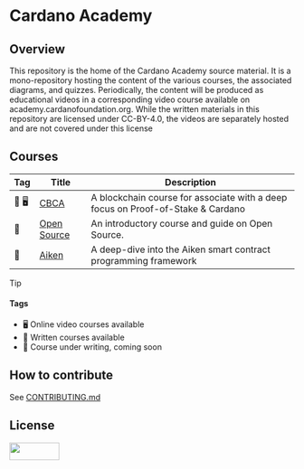 # Cardano Academy

## Overview

This repository is the home of the Cardano Academy source material. It is a mono-repository hosting the content of the various courses, the associated diagrams, and quizzes. Periodically, the content will be produced as educational videos in a corresponding video course available on academy.cardanofoundation.org. While the written materials in this repository are licensed under CC-BY-4.0, the videos are separately hosted and are not covered under this license

## Courses

| Tag   | Title                                | Description                                                                     |
| ---   | ---                                  | ---                                                                             |
| 📖 🖥️ | [CBCA](./courses/CBCA)               | A blockchain course for associate with a deep focus on Proof-of-Stake & Cardano |
| 📖    | [Open Source](./courses/open-source) | An introductory course and guide on Open Source.                                |
| 📝    | [Aiken](./courses/Aiken)             | A deep-dive into the Aiken smart contract programming framework                 |

> [!TIP]
>
> #### Tags
>
> - 🖥️ Online video courses available
> - 📖 Written courses available
> - 📝 Course under writing, coming soon

## How to contribute

See [CONTRIBUTING.md](./CONTRIBUTING.md)

## License

[<img src="https://mirrors.creativecommons.org/presskit/buttons/88x31/png/by.png" width=88 height=31 />](./LICENSE)
